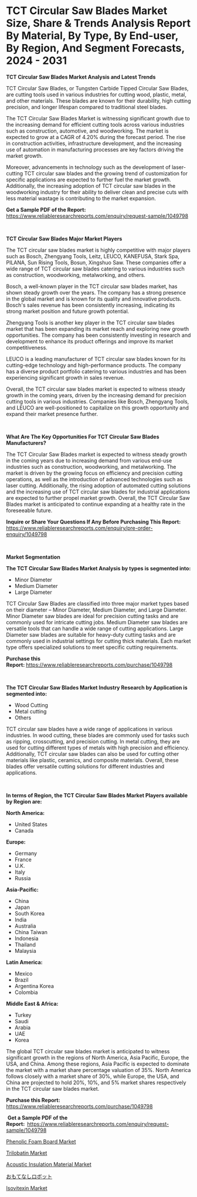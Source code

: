 <p><h1>TCT Circular Saw Blades Market Size, Share & Trends Analysis Report By Material, By Type, By End-user, By Region, And Segment Forecasts, 2024 - 2031</h1></p><p><strong>TCT Circular Saw Blades Market Analysis and Latest Trends</strong></p>
<p><p>TCT Circular Saw Blades, or Tungsten Carbide Tipped Circular Saw Blades, are cutting tools used in various industries for cutting wood, plastic, metal, and other materials. These blades are known for their durability, high cutting precision, and longer lifespan compared to traditional steel blades.</p><p>The TCT Circular Saw Blades Market is witnessing significant growth due to the increasing demand for efficient cutting tools across various industries such as construction, automotive, and woodworking. The market is expected to grow at a CAGR of 4.20% during the forecast period. The rise in construction activities, infrastructure development, and the increasing use of automation in manufacturing processes are key factors driving the market growth.</p><p>Moreover, advancements in technology such as the development of laser-cutting TCT circular saw blades and the growing trend of customization for specific applications are expected to further fuel the market growth. Additionally, the increasing adoption of TCT circular saw blades in the woodworking industry for their ability to deliver clean and precise cuts with less material wastage is contributing to the market expansion.</p></p>
<p><strong>Get a Sample PDF of the Report:&nbsp;</strong> <a href="https://www.reliableresearchreports.com/enquiry/request-sample/1049798">https://www.reliableresearchreports.com/enquiry/request-sample/1049798</a></p>
<p>&nbsp;</p>
<p><strong>TCT Circular Saw Blades Major Market Players</strong></p>
<p><p>The TCT circular saw blades market is highly competitive with major players such as Bosch, Zhengyang Tools, Leitz, LEUCO, KANEFUSA, Stark Spa, PILANA, Sun Rising Tools, Bosun, Xingshuo Saw. These companies offer a wide range of TCT circular saw blades catering to various industries such as construction, woodworking, metalworking, and others.</p><p>Bosch, a well-known player in the TCT circular saw blades market, has shown steady growth over the years. The company has a strong presence in the global market and is known for its quality and innovative products. Bosch's sales revenue has been consistently increasing, indicating its strong market position and future growth potential.</p><p>Zhengyang Tools is another key player in the TCT circular saw blades market that has been expanding its market reach and exploring new growth opportunities. The company has been consistently investing in research and development to enhance its product offerings and improve its market competitiveness.</p><p>LEUCO is a leading manufacturer of TCT circular saw blades known for its cutting-edge technology and high-performance products. The company has a diverse product portfolio catering to various industries and has been experiencing significant growth in sales revenue.</p><p>Overall, the TCT circular saw blades market is expected to witness steady growth in the coming years, driven by the increasing demand for precision cutting tools in various industries. Companies like Bosch, Zhengyang Tools, and LEUCO are well-positioned to capitalize on this growth opportunity and expand their market presence further.</p></p>
<p>&nbsp;</p>
<p><strong>What Are The Key Opportunities For TCT Circular Saw Blades Manufacturers?</strong></p>
<p><p>The TCT Circular Saw Blades market is expected to witness steady growth in the coming years due to increasing demand from various end-use industries such as construction, woodworking, and metalworking. The market is driven by the growing focus on efficiency and precision cutting operations, as well as the introduction of advanced technologies such as laser cutting. Additionally, the rising adoption of automated cutting solutions and the increasing use of TCT circular saw blades for industrial applications are expected to further propel market growth. Overall, the TCT Circular Saw Blades market is anticipated to continue expanding at a healthy rate in the foreseeable future.</p></p>
<p><strong>Inquire or Share Your Questions If Any Before Purchasing This Report:</strong> <a href="https://www.reliableresearchreports.com/enquiry/pre-order-enquiry/1049798">https://www.reliableresearchreports.com/enquiry/pre-order-enquiry/1049798</a></p>
<p>&nbsp;</p>
<p><strong>Market Segmentation</strong></p>
<p><strong>The TCT Circular Saw Blades Market Analysis by types is segmented into:</strong></p>
<p><ul><li>Minor Diameter</li><li>Medium Diameter</li><li>Large Diameter</li></ul></p>
<p><p>TCT Circular Saw Blades are classified into three major market types based on their diameter – Minor Diameter, Medium Diameter, and Large Diameter. Minor Diameter saw blades are ideal for precision cutting tasks and are commonly used for intricate cutting jobs. Medium Diameter saw blades are versatile tools that can handle a wide range of cutting applications. Large Diameter saw blades are suitable for heavy-duty cutting tasks and are commonly used in industrial settings for cutting thick materials. Each market type offers specialized solutions to meet specific cutting requirements.</p></p>
<p><strong>Purchase this Report:&nbsp;</strong><a href="https://www.reliableresearchreports.com/purchase/1049798">https://www.reliableresearchreports.com/purchase/1049798</a></p>
<p>&nbsp;</p>
<p><strong>The TCT Circular Saw Blades Market Industry Research by Application is segmented into:</strong></p>
<p><ul><li>Wood Cutting</li><li>Metal cutting</li><li>Others</li></ul></p>
<p><p>TCT circular saw blades have a wide range of applications in various industries. In wood cutting, these blades are commonly used for tasks such as ripping, crosscutting, and precision cutting. In metal cutting, they are used for cutting different types of metals with high precision and efficiency. Additionally, TCT circular saw blades can also be used for cutting other materials like plastic, ceramics, and composite materials. Overall, these blades offer versatile cutting solutions for different industries and applications.</p></p>
<p>&nbsp;</p>
<p><strong>In terms of Region, the TCT Circular Saw Blades Market Players available by Region are:</strong></p>
<p>
    <p> <strong> North America: </strong>
        <ul>
            <li>United States</li>
            <li>Canada</li>
        </ul>
        </p> 
    <p> <strong> Europe: </strong>
        <ul>
            <li>Germany</li>
            <li>France</li>
            <li>U.K.</li>
            <li>Italy</li>
            <li>Russia</li>
        </ul>
        </p> 
    <p> <strong> Asia-Pacific: </strong>
        <ul>
            <li>China</li>
            <li>Japan</li>
            <li>South Korea</li>
            <li>India</li>
            <li>Australia</li>
            <li>China Taiwan</li>
            <li>Indonesia</li>
            <li>Thailand</li>
            <li>Malaysia</li>
        </ul>
        </p> 
    <p> <strong> Latin America: </strong>
        <ul>
            <li>Mexico</li>
            <li>Brazil</li>
            <li>Argentina Korea</li>
            <li>Colombia</li>
        </ul>
        </p> 
    <p> <strong> Middle East & Africa: </strong>
        <ul>
            <li>Turkey</li>
            <li>Saudi</li>
            <li>Arabia</li>
            <li>UAE</li>
            <li>Korea</li>
        </ul>
    </p>
    </p>
<p><p>The global TCT circular saw blades market is anticipated to witness significant growth in the regions of North America, Asia Pacific, Europe, the USA, and China. Among these regions, Asia Pacific is expected to dominate the market with a market share percentage valuation of 35%. North America follows closely with a market share of 30%, while Europe, the USA, and China are projected to hold 20%, 10%, and 5% market shares respectively in the TCT circular saw blades market.</p></p>
<p><strong>Purchase this Report: </strong><a href="https://www.reliableresearchreports.com/purchase/1049798">https://www.reliableresearchreports.com/purchase/1049798</a></p>
<p>&nbsp;<strong>Get a Sample PDF of the Report:&nbsp;&nbsp;</strong><a href="https://www.reliableresearchreports.com/enquiry/request-sample/1049798">https://www.reliableresearchreports.com/enquiry/request-sample/1049798</a></p>
<p><strong></strong></p>
<p><p><a href="https://github.com/brenzgnarento/Market-Research-Report-List-1/blob/main/phenolic-foam-board-market.md">Phenolic Foam Board Market</a></p><p><a href="https://issuu.com/reportprime-2/docs/trilobatin-market-size-2030.pptx">Trilobatin Market</a></p><p><a href="https://github.com/jerrycopelandthomaswsqd8q/Market-Research-Report-List-1/blob/main/acoustic-insulation-material-market.md">Acoustic Insulation Material Market</a></p><p><a href="https://github.com/jkjreqjscoxx7/Market-Research-Report-List-1/blob/main/2961917189501.md">おもてなしロボット</a></p><p><a href="https://issuu.com/reportprime-2/docs/isovitexin-market-size-2030.pptx">Isovitexin Market</a></p></p>